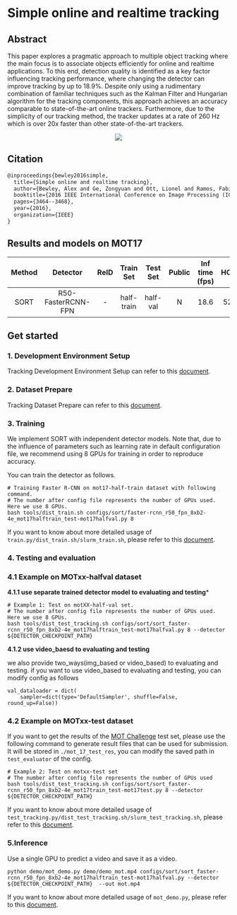# Simple online and realtime tracking

## Abstract

<!-- [ABSTRACT] -->

This paper explores a pragmatic approach to multiple object tracking where the main focus is to associate objects efficiently for online and realtime applications. To this end, detection quality is identified as a key factor influencing tracking performance, where changing the detector can improve tracking by up to 18.9%. Despite only using a rudimentary combination of familiar techniques such as the Kalman Filter and Hungarian algorithm for the tracking components, this approach achieves an accuracy comparable to state-of-the-art online trackers. Furthermore, due to the simplicity of our tracking method, the tracker updates at a rate of 260 Hz which is over 20x faster than other state-of-the-art trackers.

<!-- [IMAGE] -->

<div align="center">
  <img src="https://user-images.githubusercontent.com/99722489/176848133-d6621813-7b8f-4b25-96cd-2fbcc87983ce.png"/>
</div>

## Citation

<!-- [ALGORITHM] -->

```latex
@inproceedings{bewley2016simple,
  title={Simple online and realtime tracking},
  author={Bewley, Alex and Ge, Zongyuan and Ott, Lionel and Ramos, Fabio and Upcroft, Ben},
  booktitle={2016 IEEE International Conference on Image Processing (ICIP)},
  pages={3464--3468},
  year={2016},
  organization={IEEE}
}
```

## Results and models on MOT17

| Method |      Detector      | ReID | Train Set  | Test Set | Public | Inf time (fps) | HOTA | MOTA | IDF1 |  FP   |  FN   | IDSw. |                                     Config                                     |                                                    Download                                                     |
| :----: | :----------------: | :--: | :--------: | :------: | :----: | :------------: | :--: | :--: | :--: | :---: | :---: | :---: | :----------------------------------------------------------------------------: | :-------------------------------------------------------------------------------------------------------------: |
|  SORT  | R50-FasterRCNN-FPN |  -   | half-train | half-val |   N    |      18.6      | 52.0 | 62.0 | 57.8 | 15150 | 40410 | 5847  | [config](sort_faster-rcnn_r50_fpn_8xb2-4e_mot17halftrain_test-mot17halfval.py) | [detector](https://mmassets.onedl.ai/mmtracking/mot/faster_rcnn/faster-rcnn_r50_fpn_4e_mot17-half-64ee2ed4.pth) |

## Get started

### 1. Development Environment Setup

Tracking Development Environment Setup can refer to this [document](../../docs/en/get_started.md).

### 2. Dataset Prepare

Tracking Dataset Prepare can refer to this [document](../../docs/en/user_guides/tracking_dataset_prepare.md).

### 3. Training

We implement SORT with independent detector models.
Note that, due to the influence of parameters such as learning rate in default configuration file,
we recommend using 8 GPUs for training in order to reproduce accuracy.

You can train the detector as follows.

```shell script
# Training Faster R-CNN on mot17-half-train dataset with following command.
# The number after config file represents the number of GPUs used. Here we use 8 GPUs.
bash tools/dist_train.sh configs/sort/faster-rcnn_r50_fpn_8xb2-4e_mot17halftrain_test-mot17halfval.py 8
```

If you want to know about more detailed usage of `train.py/dist_train.sh/slurm_train.sh`,
please refer to this [document](../../docs/en/user_guides/tracking_train_test.md).

### 4. Testing and evaluation

### 4.1 Example on MOTxx-halfval dataset

**4.1.1 use separate trained detector model to evaluating and testing**\*

```shell script
# Example 1: Test on motXX-half-val set.
# The number after config file represents the number of GPUs used. Here we use 8 GPUs.
bash tools/dist_test_tracking.sh configs/sort/sort_faster-rcnn_r50_fpn_8xb2-4e_mot17halftrain_test-mot17halfval.py 8 --detector ${DETECTOR_CHECKPOINT_PATH}
```

**4.1.2 use video_baesd to evaluating and testing**

we also provide two_ways(img_based or video_based) to evaluating and testing.
if you want to use video_based to evaluating and testing, you can modify config as follows

```
val_dataloader = dict(
    sampler=dict(type='DefaultSampler', shuffle=False, round_up=False))
```

### 4.2 Example on MOTxx-test dataset

If you want to get the results of the [MOT Challenge](https://motchallenge.net/) test set,
please use the following command to generate result files that can be used for submission.
It will be stored in `./mot_17_test_res`, you can modify the saved path in `test_evaluator` of the config.

```shell script
# Example 2: Test on motxx-test set
# The number after config file represents the number of GPUs used
bash tools/dist_test_tracking.sh configs/sort/sort_faster-rcnn_r50_fpn_8xb2-4e_mot17train_test-mot17test.py 8 --detector ${DETECTOR_CHECKPOINT_PATH}
```

If you want to know about more detailed usage of `test_tracking.py/dist_test_tracking.sh/slurm_test_tracking.sh`,
please refer to this [document](../../docs/en/user_guides/tracking_train_test.md).

### 5.Inference

Use a single GPU to predict a video and save it as a video.

```shell
python demo/mot_demo.py demo/demo_mot.mp4 configs/sort/sort_faster-rcnn_r50_fpn_8xb2-4e_mot17halftrain_test-mot17halfval.py --detector ${DETECTOR_CHECKPOINT_PATH}  --out mot.mp4
```

If you want to know about more detailed usage of `mot_demo.py`, please refer to this [document](../../docs/en/user_guides/tracking_inference.md).
